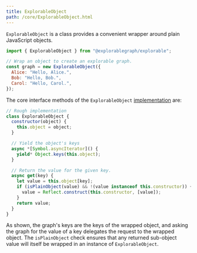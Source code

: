 ```yaml
---
title: ExplorableObject
path: /core/ExplorableObject.html
---
```


`ExplorableObject` is a class provides a convenient wrapper around plain JavaScript objects.

```js
import { ExplorableObject } from "@explorablegraph/explorable";

// Wrap an object to create an explorable graph.
const graph = new ExplorableObject({
  Alice: "Hello, Alice.",
  Bob: "Hello, Bob.",
  Carol: "Hello, Carol.",
});
```

The core interface methods of the `ExplorableObject` [implementation](https://github.com/ExplorableGraph/explorable/blob/main/src/core/ExplorableObject.js) are:

```js
// Rough implementation
class ExplorableObject {
  constructor(object) {
    this.object = object;
  }

  // Yield the object's keys
  async *[Symbol.asyncIterator]() {
    yield* Object.keys(this.object);
  }

  // Return the value for the given key.
  async get(key) {
    let value = this.object[key];
    if (isPlainObject(value) && !(value instanceof this.constructor)) {
      value = Reflect.construct(this.constructor, [value]);
    }
    return value;
  }
}
```

As shown, the graph's keys are the keys of the wrapped object, and asking the graph for the value of a key delegates the request to the wrapped object. The `isPlainObject` check ensures that any returned sub-object value will itself be wrapped in an instance of `ExplorableObject`.
